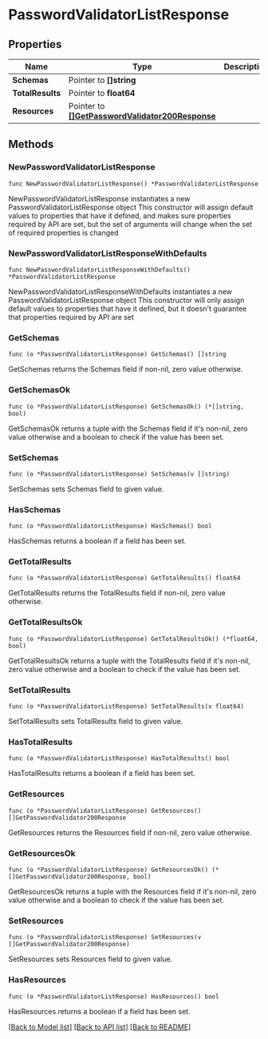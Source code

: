 # PasswordValidatorListResponse

## Properties

Name | Type | Description | Notes
------------ | ------------- | ------------- | -------------
**Schemas** | Pointer to **[]string** |  | [optional] 
**TotalResults** | Pointer to **float64** |  | [optional] 
**Resources** | Pointer to [**[]GetPasswordValidator200Response**](GetPasswordValidator200Response.md) |  | [optional] 

## Methods

### NewPasswordValidatorListResponse

`func NewPasswordValidatorListResponse() *PasswordValidatorListResponse`

NewPasswordValidatorListResponse instantiates a new PasswordValidatorListResponse object
This constructor will assign default values to properties that have it defined,
and makes sure properties required by API are set, but the set of arguments
will change when the set of required properties is changed

### NewPasswordValidatorListResponseWithDefaults

`func NewPasswordValidatorListResponseWithDefaults() *PasswordValidatorListResponse`

NewPasswordValidatorListResponseWithDefaults instantiates a new PasswordValidatorListResponse object
This constructor will only assign default values to properties that have it defined,
but it doesn't guarantee that properties required by API are set

### GetSchemas

`func (o *PasswordValidatorListResponse) GetSchemas() []string`

GetSchemas returns the Schemas field if non-nil, zero value otherwise.

### GetSchemasOk

`func (o *PasswordValidatorListResponse) GetSchemasOk() (*[]string, bool)`

GetSchemasOk returns a tuple with the Schemas field if it's non-nil, zero value otherwise
and a boolean to check if the value has been set.

### SetSchemas

`func (o *PasswordValidatorListResponse) SetSchemas(v []string)`

SetSchemas sets Schemas field to given value.

### HasSchemas

`func (o *PasswordValidatorListResponse) HasSchemas() bool`

HasSchemas returns a boolean if a field has been set.

### GetTotalResults

`func (o *PasswordValidatorListResponse) GetTotalResults() float64`

GetTotalResults returns the TotalResults field if non-nil, zero value otherwise.

### GetTotalResultsOk

`func (o *PasswordValidatorListResponse) GetTotalResultsOk() (*float64, bool)`

GetTotalResultsOk returns a tuple with the TotalResults field if it's non-nil, zero value otherwise
and a boolean to check if the value has been set.

### SetTotalResults

`func (o *PasswordValidatorListResponse) SetTotalResults(v float64)`

SetTotalResults sets TotalResults field to given value.

### HasTotalResults

`func (o *PasswordValidatorListResponse) HasTotalResults() bool`

HasTotalResults returns a boolean if a field has been set.

### GetResources

`func (o *PasswordValidatorListResponse) GetResources() []GetPasswordValidator200Response`

GetResources returns the Resources field if non-nil, zero value otherwise.

### GetResourcesOk

`func (o *PasswordValidatorListResponse) GetResourcesOk() (*[]GetPasswordValidator200Response, bool)`

GetResourcesOk returns a tuple with the Resources field if it's non-nil, zero value otherwise
and a boolean to check if the value has been set.

### SetResources

`func (o *PasswordValidatorListResponse) SetResources(v []GetPasswordValidator200Response)`

SetResources sets Resources field to given value.

### HasResources

`func (o *PasswordValidatorListResponse) HasResources() bool`

HasResources returns a boolean if a field has been set.


[[Back to Model list]](../README.md#documentation-for-models) [[Back to API list]](../README.md#documentation-for-api-endpoints) [[Back to README]](../README.md)


